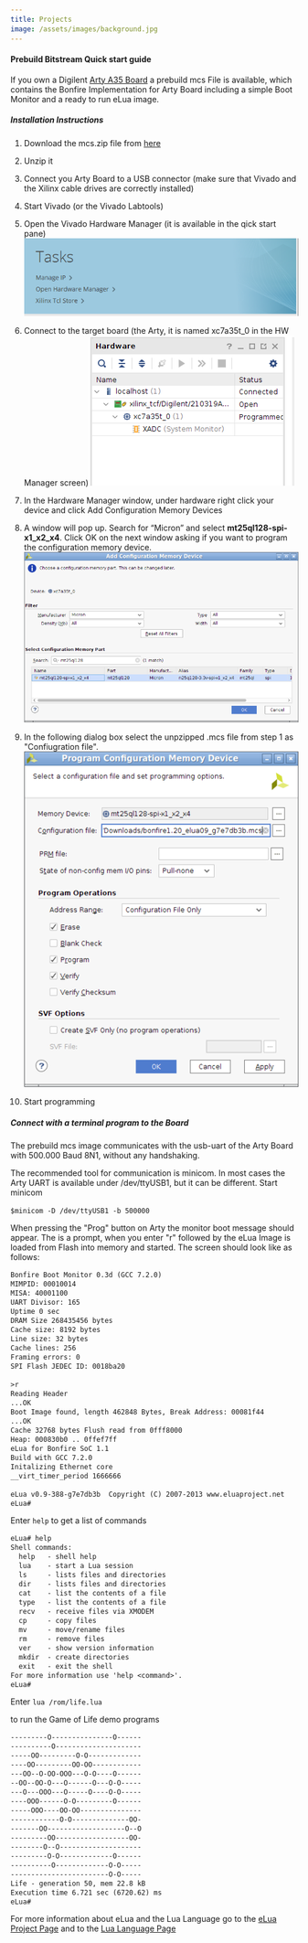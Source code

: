 ```yaml
---
title: Projects
image: /assets/images/background.jpg
---
```


#### Prebuild Bitstream Quick start guide
If you own a Digilent [Arty A35 Board](https://store.digilentinc.com/arty-a7-artix-7-fpga-development-board-for-makers-and-hobbyists/) a prebuild mcs File is available, which contains the Bonfire Implementation for Arty Board including a simple Boot Monitor and a ready to run eLua image.

##### Installation Instructions
1.  Download the mcs.zip file from [here](https://github.com/bonfireprocessor/bonfire/releases)
1. Unzip it
1. Connect you Arty Board to a USB connector (make sure that Vivado and the Xilinx cable drives are correctly installed)
1. Start Vivado (or the Vivado Labtools)
1. Open the Vivado Hardware Manager (it is available in the qick start pane)
  ![install01](/assets/images/install01.png)

1. Connect to the target board (the Arty, it is named xc7a35t_0 in the HW Manager screen)
  ![install02](/assets/images/install02.png)
1.  In the Hardware Manager window, under hardware right click your device and click Add Configuration Memory Devices
1. A window will pop up. Search for “Micron” and select **mt25ql128-spi-x1_x2_x4**. Click OK on the next window asking if you want to program the configuration memory device.
  ![install03](/assets/images/install03.png)
2. In the following dialog box select the unpzipped .mcs file from step 1 as "Confiugration file".
  ![install04](/assets/images/install04.png)
1. Start programming


##### Connect with a terminal program to the Board

The prebuild mcs image communicates with the usb-uart of the Arty Board with 500.000 Baud 8N1, without any handshaking.

The recommended tool for communication is minicom. In most cases the Arty UART is available under /dev/ttyUSB1, but it can be different.
Start minicom

`$minicom -D /dev/ttyUSB1 -b 500000 `

When pressing the "Prog" button on Arty the monitor boot message should appear. The is a prompt, when you enter "r" followed by <return> the eLua Image is loaded from Flash into memory and started.
The screen should look like as follows:

```
Bonfire Boot Monitor 0.3d (GCC 7.2.0)
MIMPID: 00010014
MISA: 40001100
UART Divisor: 165
Uptime 0 sec
DRAM Size 268435456 bytes
Cache size: 8192 bytes
Line size: 32 bytes
Cache lines: 256
Framing errors: 0
SPI Flash JEDEC ID: 0018ba20

>r
Reading Header
...OK
Boot Image found, length 462848 Bytes, Break Address: 00081f44
...OK
Cache 32768 bytes Flush read from 0fff8000
Heap: 000830b0 .. 0ffef7ff
eLua for Bonfire SoC 1.1
Build with GCC 7.2.0
Initalizing Ethernet core
__virt_timer_period 1666666

eLua v0.9-388-g7e7db3b  Copyright (C) 2007-2013 www.eluaproject.net
eLua#

```
Enter `help` to get a list of commands
```
eLua# help
Shell commands:
  help   - shell help
  lua    - start a Lua session
  ls     - lists files and directories
  dir    - lists files and directories
  cat    - list the contents of a file
  type   - list the contents of a file
  recv   - receive files via XMODEM
  cp     - copy files
  mv     - move/rename files
  rm     - remove files
  ver    - show version information
  mkdir  - create directories
  exit   - exit the shell
For more information use 'help <command>'.
eLua#
```
Enter
`lua /rom/life.lua`

to run the Game of Life demo programs
```
---------O---------------O------
----------O---------------------
-----OO---------O-O-------------
----OO---------OO-OO------------
---OO--O-OO-OOO---O-O----O------
--OO--OO-O---O------O---O-O-----
---O---OOO---O-----O----O-O-----
----OOO------O-O---------O------
-----OOO----OO-OO---------------
------------O-O--------------OO-
-------OO-------------------O--O
---------OO------------------OO-
--------O--O--------------------
---------O-O-------------O------
----------O-------------O-O-----
------------------------O-O-----
Life - generation 50, mem 22.8 kB
Execution time 6.721 sec (6720.62) ms
eLua#

```
For more information about eLua and the Lua Language go to the [eLua Project Page](http://www.eluaproject.net/) and to the [Lua Language Page](https://www.lua.org/)
